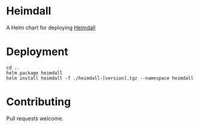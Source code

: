 # Heimdall

A Helm chart for deploying [Heimdall](https://heimdall.site)

# Deployment

```
cd ..
helm package heimdall
helm install heimdall -f ./heimdall-[version].tgz --namespace heimdall
```

# Contributing

Pull requests welcome.
